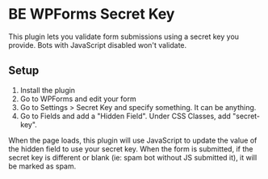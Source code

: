 # BE WPForms Secret Key

This plugin lets you validate form submissions using a secret key you provide. Bots with JavaScript disabled won't validate.

## Setup
1. Install the plugin
2. Go to WPForms and edit your form
3. Go to Settings > Secret Key and specify something. It can be anything.
4. Go to Fields and add a "Hidden Field". Under CSS Classes, add "secret-key".

When the page loads, this plugin will use JavaScript to update the value of the hidden field to use your secret key. When the form is submitted, if the secret key is different or blank (ie: spam bot without JS submitted it), it will be marked as spam.
